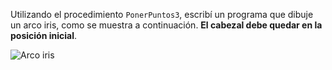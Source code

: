 Utilizando el procedimiento `PonerPuntos3`, escribí un programa que dibuje un arco iris, como se muestra a continuación. **El cabezal debe quedar en la posición inicial**.

![Arco iris](http://i.imgur.com/zfQGvUb.png)